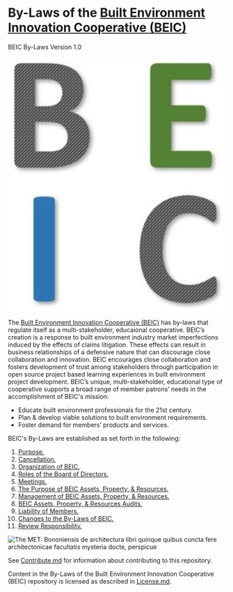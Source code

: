 # By-Laws of the [Built Environment Innovation Cooperative (BEIC)](https://beicoop.wordpress.com/)
BEIC By-Laws Version 1.0

![BEIC Logo](https://github.com/BEICBIM/BEICByLaws/blob/master/Committees/Promotions/BEIC%20Logo1.jpg)

The [Built Environment Innovation Cooperative (BEIC)](https://beicoop.wordpress.com/) has by-laws that regulate itself as a multi-stakeholder, educaional cooperative.  BEIC’s creation is a response to built environment industry market imperfections induced by the effects of claims litigation.  These effects can result in business relationships of a defensive nature that can discourage close collaboration and innovation.  BEIC encourages close collaboration and fosters development of trust among stakeholders through participation in open source project based learning experiences in built environment project development.  BEIC’s unique, multi-stakeholder, educational type of cooperative supports a broad range of member patrons’ needs in the accomplishment of BEIC's mission:
* Educate built environment professionals for the 21st century.
* Plan & develop viable solutions to built environment requirements.
* Foster demand for members’ products and services.

BEIC's By-Laws are established as set forth in the following:

1. [Purpose.](https://github.com/BEICBIM/BEICByLaws/blob/master/Purpose.md)
2. [Cancellation.](https://github.com/BEICBIM/BEICByLaws/blob/master/Cancellation.md)
3. [Organization of BEIC.](https://github.com/BEICBIM/BEICByLaws/blob/master/Organization.md)
4. [Roles of the Board of Directors.](https://github.com/BEICBIM/BEICByLaws/blob/master/RolesofBOD.md)
5. [Meetings.](https://github.com/BEICBIM/BEICByLaws/blob/master/Meetings.md)
6. [The Purpose of BEIC Assets, Property, & Resources.](https://github.com/BEICBIM/BEICByLaws/blob/master/PurposeofBEICAPR.md)
7. [Management of BEIC Assets, Property, & Resources.](https://github.com/BEICBIM/BEICByLaws/blob/master/ManageBEICAPR.md)
8. [BEIC Assets, Property, & Resources Audits.](https://github.com/BEICBIM/BEICByLaws/blob/master/BEICAPRAudits.md)
9. [Liability of Members.](https://github.com/BEICBIM/BEICByLaws/blob/master/LiabilityofMembers.md)
10. [Changes to the By-Laws of BEIC.](https://github.com/BEICBIM/BEICByLaws/blob/master/ByLawChanges.md)
11. [Review Responsibility.](https://github.com/BEICBIM/BEICByLaws/blob/master/ReviewResponsiblity.md)

![The MET: Bononiensis de architectura libri quinque quibus cuncta fere architectonicae facultatis mysteria docte, perspicue](http://images.metmuseum.org/CRDImages/li/original/li120%20Se6.R.jpg)

See [Contribute.md](https://github.com/BEICBIM/BEICByLaws/blob/master/Contribute.md) for information about contributing to this  repository.

Content in the By-Laws of the Built Environment Innovation Cooperative (BEIC) repository is licensed as described in [License.md](https://github.com/BEICBIM/BEICByLaws/blob/master/License.md).
